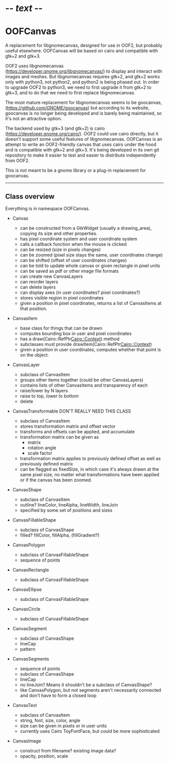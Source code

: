 # -*- text -*-

# OOFCanvas

A replacement for libgnomecanvas, designed for use in OOF2, but
probably useful elsewhere. OOFCanvas will be based on cairo and
compatible with gtk+2 and gtk+3.

OOF2 uses libgnomecanvas (https://developer.gnome.org/libgnomecanvas/)
to display and interact with images and meshes.  But libgnomecanvas
requires gtk+2, and gtk+2 works only with python3, not python2, and
python2 is being phased out.  In order to upgrade OOF2 to python3, we
need to first upgrade it from gtk+2 to gtk+3, and to do that we need
to first replace libgnomecanvas.

The most mature replacement for libgnomecanvas seems to be goocanvas,
(https://github.com/GNOME/goocanvas) but according to its website,
goocanvas is no longer being developed and is barely being maintained,
so it's not an attractive option.

The backend used by gtk+3 (and gtk+2) is cairo
(https://developer.gnome.org/cairo/).  OOF2 could use cairo directly,
but it doesn't support some useful features of libgnomecanvas.
OOFCanvas is an attempt to write an OOF2-friendly canvas that uses
cairo under the hood and is compatible with gtk+2 and gtk+3.  It's
being developed in its own git repository to make it easier to test
and easier to distribute independently from OOF2.

This is _not_ meant to be a gnome library or a plug-in replacement for
goocanvas.

---


## Class overview

Everything is in namespace OOFCanvas.

* Canvas
  * can be constructed from a GtkWidget (usually a drawing_area),
    copying its size and other properties.
  * has pixel coordinate system and user coordinate system
  * calls a callback function when the mouse is clicked
  * can be resized (size in pixels changes)
  * can be zoomed (pixel size stays the same, user coordinates change)
  * can be shifted (offset of user coordinates changes)
  * can be told to update whole canvas or given rectangle in pixel units 
  * can be saved as pdf or other image file formats
  * can create new CanvasLayers
  * can reorder layers
  * can delete layers
  * can display axes (in user coordinates?  pixel coordinates?)
  * stores visible region in pixel coordinates
  * given a position in pixel coordinates, returns a list of
    CanvasItems at that position.

* CanvasItem
  * base class for things that can be drawn
  * computes bounding box in user and pixel coordinates
  * has a draw(Cairo::RefPtr<Cairo::Context>) method
  * subclasses must provide drawItem(Cairo::RefPtr<Cairo::Context>)
  * given a position in user coordinates, computes whether that point
    is on the object.

* CanvasLayer
  * subclass of CanvasItem
  * groups other items together (could be other CanvasLayers)
  * contains lists of other CanvasItems and transparency of each
  * raise/lower by N layers
  * raise to top, lower to bottom
  * delete

* CanvasTransformable   DON'T REALLY NEED THIS CLASS
  * subclass of CanvasItem
  * stores transformation matrix and offset vector
  * transforms and offsets can be applied, and accumulate
  * transformation matrix can be given as
     * matrix
     * rotation angle
     * scale factor
  * transformation matrix applies to previously defined offset as well
    as previously defined matrix
  * can be flagged as fixedSize, in which case it's always drawn at
    the same pixel size, no matter what transformations have been
    applied or if the canvas has been zoomed.

* CanvasShape
  * subclass of CanvasItem
  * outline? lineColor, lineAlpha, lineWidth, lineJoin
  * specified by some set of positions and sizes

* CanvasFillableShape
  * subclass of CanvasShape
  * filled? fillColor, fillAlpha, (fillGradient?)

* CanvasPolygon
  * subclass of CanvasFillableShape
  * sequence of points

* CanvasRectangle
  * subclass of CanvasFillableShape

* CanvasEllipse
  * subclass of CanvasFillableShape

* CanvasCircle
  * subclass of CanvasFillableShape

* CanvasSegment
  * subclass of CanvasShape
  * lineCap
  * pattern

* CanvasSegments
  * sequence of points
  * subclass of CanvasShape
  * lineCap
  * no lineJoin?  Means it shouldn't be a subclass of CanvasShape?
  * like CanvasPolygon, but not segments aren't necessarily connected
    and don't have to form a closed loop
  
* CanvasText
  * subclass of CanvasItem
  * string, font, size, color, angle
  * size can be given in pixels or in user units
  * currently uses Cairo ToyFontFace, but could be more sophisticated

* CanvasImage
  * construct from filename?  existing image data?
  * opacity, position, scale


